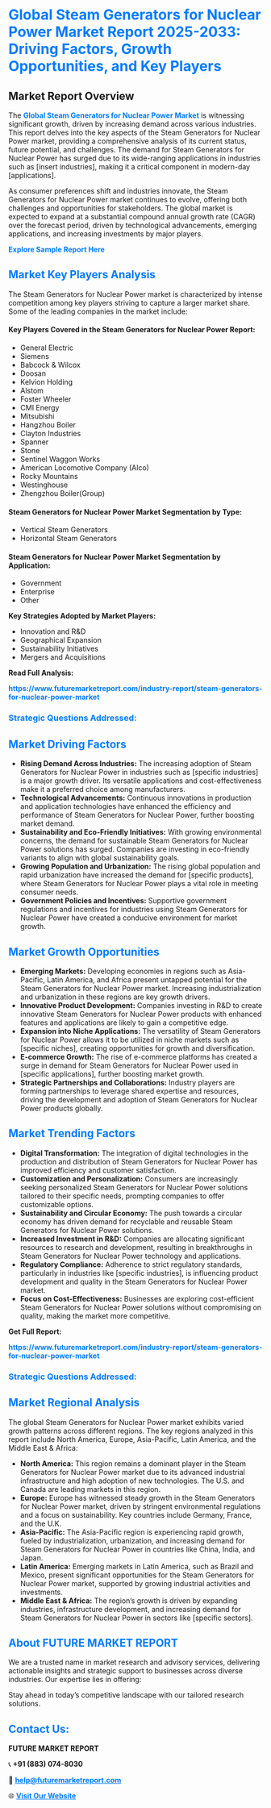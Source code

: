 <h1 style="color: #007BFF;">Global Steam Generators for Nuclear Power Market Report 2025-2033: Driving Factors, Growth Opportunities, and Key Players</h1>

<section id="overview">
<h2>Market Report Overview</h2>
<p>The <a href="https://www.futuremarketreport.com/industry-report/steam-generators-for-nuclear-power-market" style="color: #007BFF; text-decoration: none;"><strong>Global Steam Generators for Nuclear Power Market</strong></a> is witnessing significant growth, driven by increasing demand across various industries. This report delves into the key aspects of the Steam Generators for Nuclear Power market, providing a comprehensive analysis of its current status, future potential, and challenges. The demand for Steam Generators for Nuclear Power has surged due to its wide-ranging applications in industries such as [insert industries], making it a critical component in modern-day [applications].</p>
<p>As consumer preferences shift and industries innovate, the Steam Generators for Nuclear Power market continues to evolve, offering both challenges and opportunities for stakeholders. The global market is expected to expand at a substantial compound annual growth rate (CAGR) over the forecast period, driven by technological advancements, emerging applications, and increasing investments by major players.</p>
</section>

<section id="overview">
<p><a href="https://www.futuremarketreport.com/request-sample/reportId=106982" style="color: #007BFF; text-decoration: none;"><strong>Explore Sample Report Here</strong></a></p>
</section>

<section id="key-players">
<h2 style="color: #007BFF;">Market Key Players Analysis</h2>
<p>The Steam Generators for Nuclear Power market is characterized by intense competition among key players striving to capture a larger market share. Some of the leading companies in the market include:</p>
<h4>Key Players Covered in the Steam Generators for Nuclear Power Report:</h4>
<ul><li>General Electric</li><li>Siemens</li><li>Babcock &amp; Wilcox</li><li>Doosan</li><li>Kelvion Holding</li><li>Alstom</li><li>Foster Wheeler</li><li>CMI Energy</li><li>Mitsubishi</li><li>Hangzhou Boiler</li><li>Clayton Industries</li><li>Spanner</li><li>Stone</li><li>Sentinel Waggon Works</li><li>American Locomotive Company (Alco)</li><li>Rocky Mountains</li><li>Westinghouse</li><li>Zhengzhou Boiler(Group)</li></ul>
<h4>Steam Generators for Nuclear Power Market Segmentation by Type:</h4>
<ul><li>Vertical Steam Generators</li><li>Horizontal Steam Generators</li></ul>

<h4>Steam Generators for Nuclear Power Market Segmentation by Application:</h4>
<ul><li>Government</li><li>Enterprise</li><li>Other</li></ul>
<p><strong>Key Strategies Adopted by Market Players:</strong></p>
<ul>
<li>Innovation and R&D</li>
<li>Geographical Expansion</li>
<li>Sustainability Initiatives</li>
<li>Mergers and Acquisitions</li>
</ul>
</section>

<section>
<p><strong>Read Full Analysis: </strong></p><a href="https://www.futuremarketreport.com/industry-report/steam-generators-for-nuclear-power-market" style="color: #007BFF; text-decoration: none;"><strong>https://www.futuremarketreport.com/industry-report/steam-generators-for-nuclear-power-market</strong></a>
<h3 style="color: #007BFF;">Strategic Questions Addressed:</h3>
</section>

<section id="driving-factors">
<h2 style="color: #007BFF;">Market Driving Factors</h2>
<ul>
<li><strong>Rising Demand Across Industries:</strong> The increasing adoption of Steam Generators for Nuclear Power in industries such as [specific industries] is a major growth driver. Its versatile applications and cost-effectiveness make it a preferred choice among manufacturers.</li>
<li><strong>Technological Advancements:</strong> Continuous innovations in production and application technologies have enhanced the efficiency and performance of Steam Generators for Nuclear Power, further boosting market demand.</li>
<li><strong>Sustainability and Eco-Friendly Initiatives:</strong> With growing environmental concerns, the demand for sustainable Steam Generators for Nuclear Power solutions has surged. Companies are investing in eco-friendly variants to align with global sustainability goals.</li>
<li><strong>Growing Population and Urbanization:</strong> The rising global population and rapid urbanization have increased the demand for [specific products], where Steam Generators for Nuclear Power plays a vital role in meeting consumer needs.</li>
<li><strong>Government Policies and Incentives:</strong> Supportive government regulations and incentives for industries using Steam Generators for Nuclear Power have created a conducive environment for market growth.</li>
</ul>
</section>

<section id="growth-opportunities">
<h2 style="color: #007BFF;">Market Growth Opportunities</h2>
<ul>
<li><strong>Emerging Markets:</strong> Developing economies in regions such as Asia-Pacific, Latin America, and Africa present untapped potential for the Steam Generators for Nuclear Power market. Increasing industrialization and urbanization in these regions are key growth drivers.</li>
<li><strong>Innovative Product Development:</strong> Companies investing in R&D to create innovative Steam Generators for Nuclear Power products with enhanced features and applications are likely to gain a competitive edge.</li>
<li><strong>Expansion into Niche Applications:</strong> The versatility of Steam Generators for Nuclear Power allows it to be utilized in niche markets such as [specific niches], creating opportunities for growth and diversification.</li>
<li><strong>E-commerce Growth:</strong> The rise of e-commerce platforms has created a surge in demand for Steam Generators for Nuclear Power used in [specific applications], further boosting market growth.</li>
<li><strong>Strategic Partnerships and Collaborations:</strong> Industry players are forming partnerships to leverage shared expertise and resources, driving the development and adoption of Steam Generators for Nuclear Power products globally.</li>
</ul>
</section>

<section id="trending-factors">
<h2 style="color: #007BFF;">Market Trending Factors</h2>
<ul>
<li><strong>Digital Transformation:</strong> The integration of digital technologies in the production and distribution of Steam Generators for Nuclear Power has improved efficiency and customer satisfaction.</li>
<li><strong>Customization and Personalization:</strong> Consumers are increasingly seeking personalized Steam Generators for Nuclear Power solutions tailored to their specific needs, prompting companies to offer customizable options.</li>
<li><strong>Sustainability and Circular Economy:</strong> The push towards a circular economy has driven demand for recyclable and reusable Steam Generators for Nuclear Power solutions.</li>
<li><strong>Increased Investment in R&D:</strong> Companies are allocating significant resources to research and development, resulting in breakthroughs in Steam Generators for Nuclear Power technology and applications.</li>
<li><strong>Regulatory Compliance:</strong> Adherence to strict regulatory standards, particularly in industries like [specific industries], is influencing product development and quality in the Steam Generators for Nuclear Power market.</li>
<li><strong>Focus on Cost-Effectiveness:</strong> Businesses are exploring cost-efficient Steam Generators for Nuclear Power solutions without compromising on quality, making the market more competitive.</li>
</ul>
</section>

<section>
<p><strong>Get Full Report: </strong></p><a href="https://www.futuremarketreport.com/industry-report/steam-generators-for-nuclear-power-market" style="color: #007BFF; text-decoration: none;"><strong>https://www.futuremarketreport.com/industry-report/steam-generators-for-nuclear-power-market</strong></a>
<h3 style="color: #007BFF;">Strategic Questions Addressed:</h3>
</section>


<section id="regional-analysis">
<h2 style="color: #007BFF;">Market Regional Analysis</h2>
<p>The global Steam Generators for Nuclear Power market exhibits varied growth patterns across different regions. The key regions analyzed in this report include North America, Europe, Asia-Pacific, Latin America, and the Middle East & Africa:</p>
<ul>
<li><strong>North America:</strong> This region remains a dominant player in the Steam Generators for Nuclear Power market due to its advanced industrial infrastructure and high adoption of new technologies. The U.S. and Canada are leading markets in this region.</li>
<li><strong>Europe:</strong> Europe has witnessed steady growth in the Steam Generators for Nuclear Power market, driven by stringent environmental regulations and a focus on sustainability. Key countries include Germany, France, and the U.K.</li>
<li><strong>Asia-Pacific:</strong> The Asia-Pacific region is experiencing rapid growth, fueled by industrialization, urbanization, and increasing demand for Steam Generators for Nuclear Power in countries like China, India, and Japan.</li>
<li><strong>Latin America:</strong> Emerging markets in Latin America, such as Brazil and Mexico, present significant opportunities for the Steam Generators for Nuclear Power market, supported by growing industrial activities and investments.</li>
<li><strong>Middle East & Africa:</strong> The region’s growth is driven by expanding industries, infrastructure development, and increasing demand for Steam Generators for Nuclear Power in sectors like [specific sectors].</li>
</ul>
</section>

<footer>
<h2 style="color: #007BFF;">About FUTURE MARKET REPORT</h2>
<p>We are a trusted name in market research and advisory services, delivering actionable insights and strategic support to businesses across diverse industries. Our expertise lies in offering:</p>

<p>Stay ahead in today’s competitive landscape with our tailored research solutions.</p>

<h2 style="color: #007BFF;">Contact Us:</h2>
<p><strong>FUTURE MARKET REPORT</strong></p>
<p>📞 <strong>+91 (883) 074-8030</strong></p>
<p>📧 <strong><a href="mailto:help@futuremarketreport.com" style="color: #007BFF;">help@futuremarketreport.com</a></strong></p>
<p>🌐 <strong><a href="https://www.futuremarketreport.com/" style="color: #007BFF;">Visit Our Website</a></strong></p>
</footer>